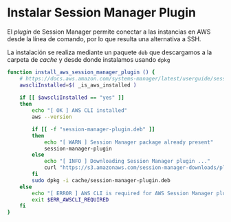 
# Instalar Session Manager Plugin

El *plugin* de Session Manager permite conectar a las instancias en AWS desde la línea de comando, por lo que resulta una alternativa a SSH.

La instalación se realiza mediante un paquete `deb` que descargamos a la carpeta de *cache* y desde donde instalamos usando `dpkg`

```bash
function install_aws_session_manager_plugin () {
    # https://docs.aws.amazon.com/systems-manager/latest/userguide/session-manager-working-with-install-plugin.html#install-plugin-debian
    awscliInstalled=$( _is_aws_installed )
    
    if [[ $awscliInstalled == "yes" ]]
    then
        echo "[ OK ] AWS CLI installed"
        aws --version

        if [[ -f "session-manager-plugin.deb" ]]
        then
            echo "[ WARN ] Session Manager package already present"
            session-manager-plugin
        else
            echo "[ INFO ] Downloading Session Manager plugin ..."
            curl "https://s3.amazonaws.com/session-manager-downloads/plugin/latest/ubuntu_64bit/session-manager-plugin.deb" -o "cache/session-manager-plugin.deb"
        fi
        sudo dpkg -i cache/session-manager-plugin.deb
    else
        echo "[ ERROR ] AWS CLI is required for AWS Session Manager plugin"
        exit $ERR_AWSCLI_REQUIRED
    fi
}
```
